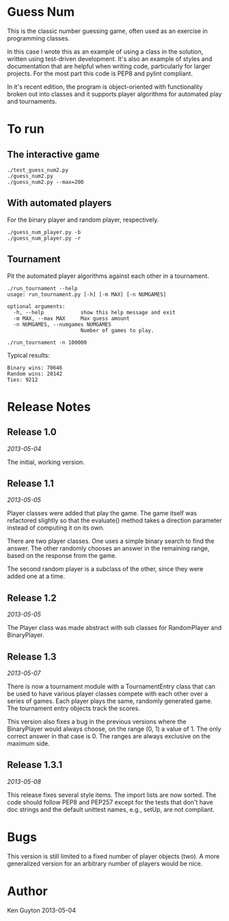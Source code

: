 Guess Num
=========

This is the classic number guessing game, often used as an exercise in
programming classes. 

In this case I wrote this as an example of using a class in the
solution, written using test-driven development.  It's also an example
of styles and documentation that are helpful when writing code,
particularly for larger projects.  For the most part this code is PEP8
and pylint compliant.

In it's recent edition, the program is object-oriented with
functionality broken out into classes and it supports player
algorithms for automated play and tournaments.

To run
======

The interactive game
--------------------

    ./test_guess_num2.py
    ./guess_num2.py
    ./guess_num2.py --max=200


With automated players
----------------------

For the binary player and random player, respectively.

    ./guess_num_player.py -b
    ./guess_num_player.py -r


Tournament
----------

Pit the automated player algorithms against each other in a tournament.

    ./run_tournament --help
    usage: run_tournament.py [-h] [-m MAX] [-n NUMGAMES]

    optional arguments:
      -h, --help            show this help message and exit
      -m MAX, --max MAX     Max guess amount
      -n NUMGAMES, --numgames NUMGAMES
                            Number of games to play.

    ./run_tournament -n 100000

Typical results:

    Binary wins: 70646
    Random wins: 20142
    Ties: 9212


Release Notes
=============

Release 1.0
-----------

*2013-05-04*

The initial, working version.

Release 1.1
-----------

*2013-05-05*

Player classes were added that play the game.  The game itself was
refactored slightly so that the evaluate() method takes a direction
parameter instead of computing it on its own.

There are two player classes.  One uses a simple binary search to find
the answer.  The other randomly chooses an answer in the remaining
range, based on the response from the game.

The second random player is a subclass of the other, since they were
added one at a time.

Release 1.2
-----------

*2013-05-05*

The Player class was made abstract with sub classes for RandomPlayer
and BinaryPlayer.

Release 1.3
-----------

*2013-05-07*

There is now a tournament module with a TournamentEntry class that can
be used to have various player classes compete with each other over a
series of games.  Each player plays the same, randomly generated
game.  The tournament entry objects track the scores.

This version also fixes a bug in the previous versions where the
BinaryPlayer would always choose, on the range (0, 1) a value of 1.
The only correct answer in that case is 0.  The ranges are always
exclusive on the maximum side.

Release 1.3.1
-------------

*2013-05-08*

This release fixes several style items.  The import lists are now
sorted.  The code should follow PEP8 and PEP257 except for the tests
that don't have doc strings and the default unittest names, e.g.,
setUp, are not compliant.


Bugs
====

This version is still limited to a fixed number of player objects
(two).  A more generalized version for an arbitrary number of players
would be nice.


Author
======

Ken Guyton
2013-05-04
